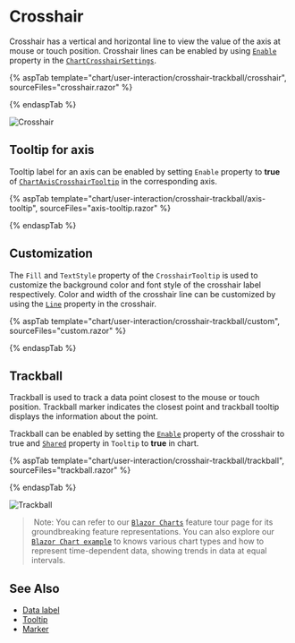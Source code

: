 # Crosshair

Crosshair has a vertical and horizontal line to view the value of the axis at mouse or touch position. Crosshair lines can be enabled by using [`Enable`](https://help.syncfusion.com/cr/blazor/Syncfusion.Blazor.Charts.ChartCrosshairSettings.html#Syncfusion_Blazor_Charts_ChartCrosshairSettings_Enable)
property in the [`ChartCrosshairSettings`](https://help.syncfusion.com/cr/blazor/Syncfusion.Blazor.Charts.ChartCrosshairSettings.html).

{% aspTab template="chart/user-interaction/crosshair-trackball/crosshair", sourceFiles="crosshair.razor" %}

{% endaspTab %}

![Crosshair](images/crosshair/crosshair-razor.png)

## Tooltip for axis

Tooltip label for an axis can be enabled by setting `Enable` property to **true** of [`ChartAxisCrosshairTooltip`](https://help.syncfusion.com/cr/blazor/Syncfusion.Blazor.Charts.ChartAxisCrosshairTooltip.html) in the corresponding axis.

{% aspTab template="chart/user-interaction/crosshair-trackball/axis-tooltip", sourceFiles="axis-tooltip.razor" %}

{% endaspTab %}

## Customization

The `Fill` and `TextStyle` property of the `CrosshairTooltip` is used to customize the background color and font style of the crosshair label respectively. Color and width of the crosshair line can be customized by using the
[`Line`](https://help.syncfusion.com/cr/blazor/Syncfusion.Blazor.Charts.ChartCrosshairSettings.html#Syncfusion_Blazor_Charts_ChartCrosshairSettings_Line) property in the crosshair.

{% aspTab template="chart/user-interaction/crosshair-trackball/custom", sourceFiles="custom.razor" %}

{% endaspTab %}

## Trackball

Trackball is used to track a data point closest to the mouse or touch position. Trackball marker indicates the
closest point and trackball tooltip displays the information about the point.

Trackball can be enabled by setting the [`Enable`](https://help.syncfusion.com/cr/blazor/Syncfusion.Blazor.Charts.ChartCrosshairSettings.html#Syncfusion_Blazor_Charts_ChartCrosshairSettings_Enable) property of the crosshair to true and
[`Shared`](https://help.syncfusion.com/cr/blazor/Syncfusion.Blazor.Charts.ChartTooltipSettings.html#Syncfusion_Blazor_Charts_ChartTooltipSettings_Shared) property in `Tooltip` to **true** in chart.

{% aspTab template="chart/user-interaction/crosshair-trackball/trackball", sourceFiles="trackball.razor" %}

{% endaspTab %}

![Trackball](images/crosshair/trackball-razor.png)

> Note: You can refer to our [`Blazor Charts`](https://www.syncfusion.com/blazor-components/blazor-charts) feature tour page for its groundbreaking feature representations. You can also explore our [`Blazor Chart example`](https://blazor.syncfusion.com/demos/chart/line?theme=bootstrap4) to knows various chart types and how to represent time-dependent data, showing trends in data at equal intervals.

## See Also

* [Data label](./data-labels)
* [Tooltip](./tool-tip)
* [Marker](./data-markers)